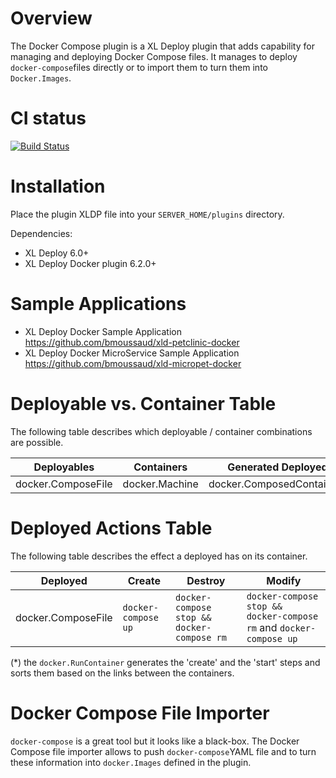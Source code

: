 # Overview #

The Docker Compose plugin is a XL Deploy plugin that adds capability for managing and deploying  Docker Compose files.
It manages to deploy `docker-compose`files directly or to import them to turn them into `Docker.Images`.

# CI status #

[![Build Status][xld-docker-compose-plugin-travis-image]][xld-docker-compose-plugin-travis-url]

[xld-docker-compose-plugin-travis-image]: https://travis-ci.org/xebialabs-community/xld-docker-compose-plugin.svg?branch=master
[xld-docker-compose-plugin-travis-url]: https://travis-ci.org/xebialabs-community/xld-docker-compose-plugin

# Installation #

Place the plugin XLDP file into your `SERVER_HOME/plugins` directory.

Dependencies:

* XL Deploy 6.0+
* XL Deploy Docker plugin 6.2.0+

# Sample Applications #

* XL Deploy Docker Sample Application https://github.com/bmoussaud/xld-petclinic-docker
* XL Deploy Docker MicroService Sample Application https://github.com/bmoussaud/xld-micropet-docker

# Deployable vs. Container Table  #

The following table describes which deployable / container combinations are possible.

| Deployables | Containers | Generated Deployed |
|-------------|------------|--------------------|
| docker.ComposeFile | docker.Machine | docker.ComposedContainers |


# Deployed Actions Table  #

The following table describes the effect a deployed has on its container.

| Deployed | Create | Destroy | Modify |
|----------|--------|---------|--------|
| docker.ComposeFile| `docker-compose up`| `docker-compose stop && docker-compose rm`  | `docker-compose stop && docker-compose rm` and `docker-compose up` |


(*) the `docker.RunContainer` generates the 'create' and the 'start' steps and sorts them based on the links between the containers.

# Docker Compose File Importer #

`docker-compose`  is a great tool but it looks like a black-box. The Docker Compose file importer allows to push `docker-compose`YAML file and to turn these information into `docker.Images` defined in the plugin.


